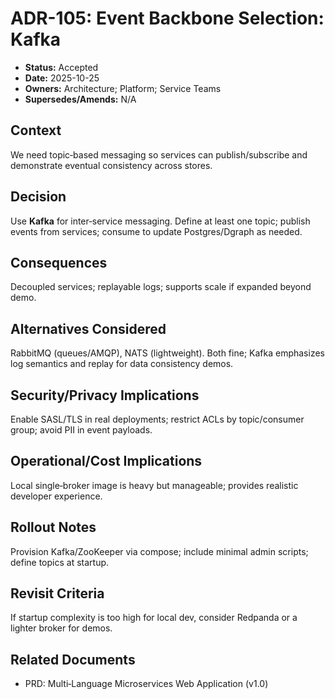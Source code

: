 # ADR-105: Event Backbone Selection: Kafka

- **Status:** Accepted
- **Date:** 2025-10-25
- **Owners:** Architecture; Platform; Service Teams
- **Supersedes/Amends:** N/A

## Context
We need topic‑based messaging so services can publish/subscribe and demonstrate eventual consistency across stores.

## Decision
Use **Kafka** for inter‑service messaging. Define at least one topic; publish events from services; consume to update Postgres/Dgraph as needed.

## Consequences
Decoupled services; replayable logs; supports scale if expanded beyond demo.

## Alternatives Considered
RabbitMQ (queues/AMQP), NATS (lightweight). Both fine; Kafka emphasizes log semantics and replay for data consistency demos.

## Security/Privacy Implications
Enable SASL/TLS in real deployments; restrict ACLs by topic/consumer group; avoid PII in event payloads.

## Operational/Cost Implications
Local single‑broker image is heavy but manageable; provides realistic developer experience.

## Rollout Notes
Provision Kafka/ZooKeeper via compose; include minimal admin scripts; define topics at startup.

## Revisit Criteria
If startup complexity is too high for local dev, consider Redpanda or a lighter broker for demos.

## Related Documents
- PRD: Multi‑Language Microservices Web Application (v1.0)
